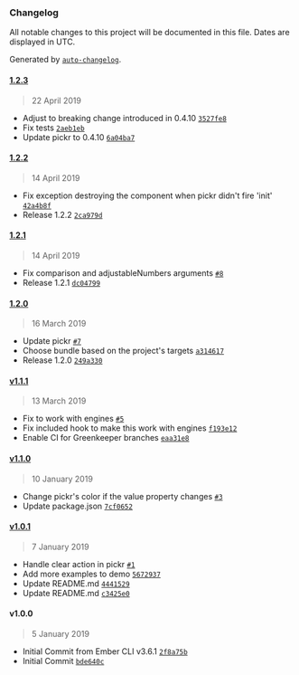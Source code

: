 ### Changelog

All notable changes to this project will be documented in this file. Dates are displayed in UTC.

Generated by [`auto-changelog`](https://github.com/CookPete/auto-changelog).

#### [1.2.3](https://github.com/astronomersiva/ember-pickr/compare/1.2.2...1.2.3)

> 22 April 2019

- Adjust to breaking change introduced in 0.4.10 [`3527fe8`](https://github.com/astronomersiva/ember-pickr/commit/3527fe8ca92d60682c3569e55d6296f382f36e38)
- Fix tests [`2aeb1eb`](https://github.com/astronomersiva/ember-pickr/commit/2aeb1eb4744284ae40af2292ff74fe918ca9ea28)
- Update pickr to 0.4.10 [`6a04ba7`](https://github.com/astronomersiva/ember-pickr/commit/6a04ba759655544f2bcd535fff21f6a2b270e21e)

#### [1.2.2](https://github.com/astronomersiva/ember-pickr/compare/1.2.1...1.2.2)

> 14 April 2019

- Fix exception destroying the component when pickr didn't fire 'init' [`42a4b8f`](https://github.com/astronomersiva/ember-pickr/commit/42a4b8f5b8f4a2aa514e61bdce36d2072d742200)
- Release 1.2.2 [`2ca979d`](https://github.com/astronomersiva/ember-pickr/commit/2ca979d1c3ebc4cee5cf23ff6829f713f5422acf)

#### [1.2.1](https://github.com/astronomersiva/ember-pickr/compare/1.2.0...1.2.1)

> 14 April 2019

- Fix comparison and adjustableNumbers arguments [`#8`](https://github.com/astronomersiva/ember-pickr/pull/8)
- Release 1.2.1 [`dc04799`](https://github.com/astronomersiva/ember-pickr/commit/dc04799e69da4e10c0291369e910c484129010f1)

#### [1.2.0](https://github.com/astronomersiva/ember-pickr/compare/v1.1.1...1.2.0)

> 16 March 2019

- Update pickr [`#7`](https://github.com/astronomersiva/ember-pickr/pull/7)
- Choose bundle based on the project's targets [`a314617`](https://github.com/astronomersiva/ember-pickr/commit/a3146174d2d43c9a8cf579fd48d9514ae3f65364)
- Release 1.2.0 [`249a330`](https://github.com/astronomersiva/ember-pickr/commit/249a33098fea28f0f3a553c7f5c198e3c9fc3f84)

#### [v1.1.1](https://github.com/astronomersiva/ember-pickr/compare/v1.1.0...v1.1.1)

> 13 March 2019

- Fix to work with engines [`#5`](https://github.com/astronomersiva/ember-pickr/pull/5)
- Fix included hook to make this work with engines [`f193e12`](https://github.com/astronomersiva/ember-pickr/commit/f193e12c865eb40d719c1d09ea11b174e5fdff91)
- Enable CI for Greenkeeper branches [`eaa31e8`](https://github.com/astronomersiva/ember-pickr/commit/eaa31e8e76e56e6e40763b5061ca47ef9fe6ca6d)

#### [v1.1.0](https://github.com/astronomersiva/ember-pickr/compare/v1.0.1...v1.1.0)

> 10 January 2019

- Change pickr's color if the value property changes [`#3`](https://github.com/astronomersiva/ember-pickr/pull/3)
- Update package.json [`7cf0652`](https://github.com/astronomersiva/ember-pickr/commit/7cf0652c583d5c7c5bc609458d2a046980c90662)

#### [v1.0.1](https://github.com/astronomersiva/ember-pickr/compare/v1.0.0...v1.0.1)

> 7 January 2019

- Handle clear action in pickr [`#1`](https://github.com/astronomersiva/ember-pickr/pull/1)
- Add more examples to demo [`5672937`](https://github.com/astronomersiva/ember-pickr/commit/5672937b8a9b4a6556349f18d402ad374c8cc9f0)
- Update README.md [`4441529`](https://github.com/astronomersiva/ember-pickr/commit/4441529e7756c9b3a9dff9915f63422e014c7c1a)
- Update README.md [`c3425e0`](https://github.com/astronomersiva/ember-pickr/commit/c3425e049846f46dd476b8abd0776ed90ee22845)

#### v1.0.0

> 5 January 2019

- Initial Commit from Ember CLI v3.6.1 [`2f8a75b`](https://github.com/astronomersiva/ember-pickr/commit/2f8a75b8bbf7e64069582a8ebe7869595527bd18)
- Initial Commit [`bde640c`](https://github.com/astronomersiva/ember-pickr/commit/bde640c68b35528691753845d4bb9cce30d72cde)
